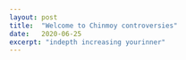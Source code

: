 ```yaml
---
layout: post
title:  "Welcome to Chinmoy controversies"
date:   2020-06-25
excerpt: "indepth increasing yourinner"
---
```

